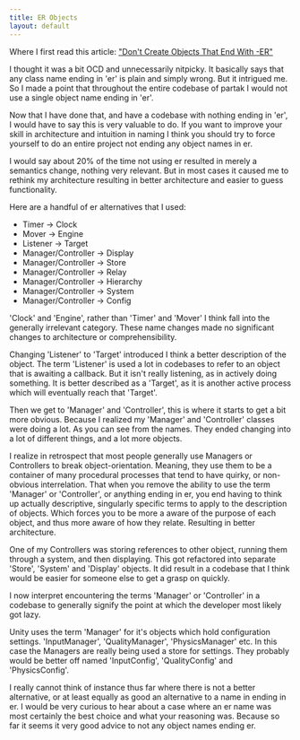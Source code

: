 ```yaml
---
title: ER Objects
layout: default
---
```


Where I first read this article:
["Don't Create Objects That End With -ER"](http://www.yegor256.com/2015/03/09/objects-end-with-er.html)

I thought it was a bit OCD and unnecessarily nitpicky. It basically says that any class name ending in 'er' is plain and simply wrong. But it intrigued me. So I made a point that throughout the entire codebase of partak I would not use a single object name ending in 'er'.

Now that I have done that, and have a codebase with nothing ending in 'er', I would have to say this is very valuable to do. If you want to improve your skill in architecture and intuition in naming I think you should try to force yourself to do an entire project not ending any object names in er.

I would say about 20% of the time not using er resulted in merely a semantics change, nothing very relevant. But in most cases it caused me to rethink my architecture resulting in better architecture and easier to guess functionality.

Here are a handful of er alternatives that I used:

- Timer -> Clock
- Mover -> Engine
- Listener -> Target
- Manager/Controller -> Display
- Manager/Controller -> Store
- Manager/Controller -> Relay
- Manager/Controller -> Hierarchy
- Manager/Controller -> System
- Manager/Controller -> Config

'Clock' and 'Engine', rather than 'Timer' and 'Mover' I think fall into the generally irrelevant category. These name changes made no significant changes to architecture or comprehensibility.

Changing 'Listener' to 'Target' introduced I think a better description of the object. The term 'Listener' is used a lot in codebases to refer to an object that is awaiting a callback. But it isn't really listening, as in actively doing something. It is better described as a 'Target', as it is another active process which will eventually reach that 'Target'.

Then we get to 'Manager' and 'Controller', this is where it starts to get a bit more obvious. Because I realized my 'Manager' and 'Controller' classes were doing a lot. As you can see from the names. They ended changing into a lot of different things, and a lot more objects.

I realize in retrospect that most people generally use Managers or Controllers to break object-orientation. Meaning, they use them to be a container of many procedural processes that tend to have quirky, or non-obvious interrelation. That when you remove the ability to use the term 'Manager' or 'Controller', or anything ending in er, you end having to think up actually descriptive, singularly specific terms to apply to the description of objects. Which forces you to be more a aware of the purpose of each object, and thus more aware of how they relate. Resulting in better architecture.

One of my Controllers was storing references to other object, running them through a system, and then displaying. This got refactored into separate 'Store', 'System' and 'Display' objects. It did result in a codebase that I think would be easier for someone else to get a grasp on quickly.

I now interpret encountering the terms 'Manager' or 'Controller' in a codebase to generally signify the point at which the developer most likely got lazy.

Unity uses the term 'Manager' for it's objects which hold configuration settings. 'InputManager', 'QualityManager', 'PhysicsManager' etc. In this case the Managers are really being used a store for settings. They probably would be better off named 'InputConfig', 'QualityConfig' and 'PhysicsConfig'.

I really cannot think of instance thus far where there is not a better alternative, or at least equally as good an alternative to a name in ending in er. I would be very curious to hear about a case where an er name was most certainly the best choice and what your reasoning was. Because so far it seems it very good advice to not any object names ending er.
